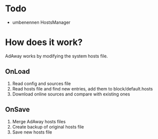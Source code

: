 # Todo

- umbenennen HostsManager

# How does it work?

AdAway works by modifying the system hosts file.

## OnLoad

1. Read config and sources file
2. Read hosts file and find new entries, add them to block/default.hosts
3. Download online sources and compare with existing ones

## OnSave

1. Merge AdAway hosts files
2. Create backup of original hosts file
3. Save new hosts file
